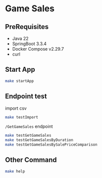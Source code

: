 # Game Sales


## PreRequisites

- Java 22
- SpringBoot 3.3.4
- Docker Compose v2.29.7
- curl

## Start App

```bash
make startApp
```

## Endpoint test

import csv
```bash
make testImport
```

`/GetGameSales` endpoint
```bash
make testGetGameSales
make testGetGameSalesByDuration
make testGetGameSalesBySalePriceComparison
```

## Other Command

```bash
make help
```